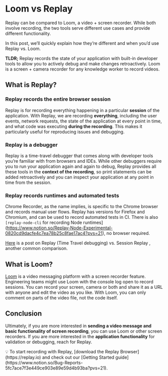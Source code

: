 # Loom vs Replay

Replay can be compared to Loom, a video + screen recorder. While both involve recording, the two tools serve different use cases and provide different functionality. 

In this post, we’ll quickly explain how they’re different and when you’d use Replay vs. Loom.

**TLDR;** Replay records the state of your application with built-in developer tools to allow you to actively debug and make changes retroactively. Loom is a screen + camera recorder for any knowledge worker to record videos.

## What is Replay?

### Replay records the entire browser session

Replay is for recording everything happening in a particular **session** of the application. With Replay, we are recording **everything**, including the user events, network requests, the state of the application at every point in time, and what code was executing **during the recording**. This makes it particularly useful for reproducing issues and debugging.

### Replay is a debugger

Replay is a time-travel debugger that comes along with developer tools you’re familiar with from browsers and IDEs. While other debuggers require you to run your application again and again to debug, Replay provides all these tools in the **context of the recording**, so print statements can be added retroactively and you can inspect your application at any point in time from the session.

### Replay records runtimes and automated tests

Chrome Recorder, as the name implies, is specific to the Chrome browser and records manual user flows. Replay has versions for Firefox and Chromium, and can be used to record automated tests in CI. There is also `[replay-node-cli` for recording Node runtimes](https://www.notion.so/Replay-Node-Experimental-0820cd9dacfe4c7ea78b25c8fae17ac4?pvs=21), no browser required.

[Here](https://medium.com/replay-io/session-replay-vs-time-travel-debugging-14a1357e2fc3) is a post on Replay (Time Travel debugging) vs. Session Replay , another common comparison. 

## What is Loom?

[Loom](https://www.loom.com/?utm_term=loom_e&utm_campaign=US_GS_Brand_Phrase_Exact&utm_source=adwords&utm_medium=ppc&utm_content=&hsa_acc=4481576800&hsa_cam=15507659439&hsa_grp=134743398910&hsa_ad=567960631368&hsa_src=g&hsa_tgt=kwd-41804546&hsa_kw=loom&hsa_mt=e&hsa_net=adwords&hsa_ver=3&gclid=Cj0KCQjwxtSSBhDYARIsAEn0thQ0eh6WdPgvXGUqVoyiZZp49vNXLeVXNFvJg62OLnyvMGaOi_T2Q3MaArkpEALw_wcB) is a video messaging platform with a screen recorder feature. Engineering teams might use Loom with the console log open to record sessions. You can record your screen, camera or both and share it as a URL with anyone and edit the video as you like. With Loom, you can only comment on parts of the video file, not the code itself.

## Conclusion

Ultimately, if you are more interested in **sending a video message and basic functionality of screen recording**, you can use Loom or other screen recorders. If you are more interested in the **application functionality** for validation or debugging, reach for Replay.

<aside>
💡 To start recording with Replay, [download the Replay Browser](https://replay.io) and check out our [Getting Started guide](https://www.notion.so/Bug-Reports-5fc7ace7f3e449ce903e89e59d4b93ba?pvs=21).

</aside>